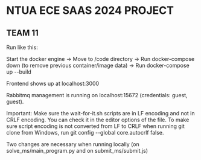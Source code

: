 # NTUA ECE SAAS 2024 PROJECT
  
## TEAM 11

Run like this:

Start the docker engine -> Move to /code directory -> Run docker-compose down (to remove previous container/image data) -> Run docker-compose up --build 

Frontend shows up at localhost:3000

Rabbitmq management is running on localhost:15672 (credentials: guest, guest).


Important: Make sure the wait-for-it.sh scripts are in LF encoding and not in CRLF encoding. You can check it in the editor options of the file. 
To make sure script encoding is not converted from LF to CRLF when running git clone from Windows, run git config --global core.autocrlf false.


Two changes are necessary when running locally (on solve_ms/main_program.py and on submit_ms/submit.js)
